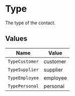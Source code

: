 # Type

The type of the contact.


## Values

| Name           | Value          |
| -------------- | -------------- |
| `TypeCustomer` | customer       |
| `TypeSupplier` | supplier       |
| `TypeEmployee` | employee       |
| `TypePersonal` | personal       |
